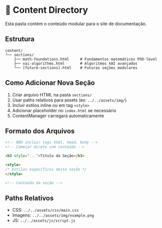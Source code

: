 # 📁 Content Directory

Esta pasta contém o conteúdo modular para o site de documentação.

## Estrutura

```
content/
└── sections/
    ├── math-foundations.html     # Fundamentos matemáticos PhD-level
    ├── xai-algorithms.html       # Algoritmos XAI avançados
    └── [future-sections].html    # Futuras seções modulares
```

## Como Adicionar Nova Seção

1. Criar arquivo HTML na pasta `sections/`
2. Usar paths relativos para assets (ex: `../../assets/img/`)
3. Incluir estilos inline ou em tag `<style>`
4. Adicionar placeholder no `index.html` se necessário
5. ContentManager carregará automaticamente

## Formato dos Arquivos

```html
<!-- NÃO incluir tags html, head, body -->
<!-- Começar direto com conteúdo -->

<h3 style="...">Título da Seção</h3>

<style>
/* Estilos específicos desta seção */
</style>

<!-- Conteúdo da seção -->
```

## Paths Relativos

- CSS: `../../assets/css/main.css`
- Imagens: `../../assets/img/example.png`
- JS: `../../assets/js/script.js`